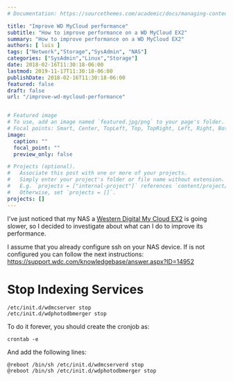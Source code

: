 ```yaml
---
# Documentation: https://sourcethemes.com/academic/docs/managing-content/

title: "Improve WD MyCloud performance"
subtitle: "How to improve performance on a WD MyCloud EX2"
summary: "How to improve performance on a WD MyCloud EX2"
authors: [ luis ]
tags: ["Network","Storage","SysAdmin", "NAS"]
categories: ["SysAdmin","Linux","Storage"]
date: 2018-02-16T11:30:18-06:00
lastmod: 2019-11-17T11:30:18-06:00
publishDate: 2018-02-16T11:30:18-06:00
featured: false
draft: false
url: "/improve-wd-mycloud-performance"


# Featured image
# To use, add an image named `featured.jpg/png` to your page's folder.
# Focal points: Smart, Center, TopLeft, Top, TopRight, Left, Right, BottomLeft, Bottom, BottomRight.
image:
  caption: ""
  focal_point: ""
  preview_only: false

# Projects (optional).
#   Associate this post with one or more of your projects.
#   Simply enter your project's folder or file name without extension.
#   E.g. `projects = ["internal-project"]` references `content/project/deep-learning/index.md`.
#   Otherwise, set `projects = []`.
projects: []
---
```


I've just noticed that my NAS a [Western Digital My Cloud EX2](https://www.wdc.com/products/network-attached-storage/my-cloud-expert-series-ex2-ultra.html) is going slower, so I decided to investigate about what can I do to improve its performance.

I assume that you already configure ssh on your NAS device.
If is not configured you can follow the next instructions: https://support.wdc.com/knowledgebase/answer.aspx?ID=14952

# Stop Indexing Services

```shell
/etc/init.d/wdmcserver stop
/etc/init.d/wdphotodbmerger stop
```

To do it forever, you should create the cronjob as:

```shell
crontab -e
```

And add the following lines:

```shell
@reboot /bin/sh /etc/init.d/wdmcserverd stop
@reboot /bin/sh /etc/init.d/wdphotodbmerger stop
```
